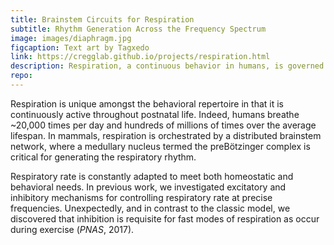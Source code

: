 ```yaml
---
title: Brainstem Circuits for Respiration
subtitle: Rhythm Generation Across the Frequency Spectrum
image: images/diaphragm.jpg
figcaption: Text art by Tagxedo
link: https://cregglab.github.io/projects/respiration.html
description: Respiration, a continuous behavior in humans, is governed by the brainstem's preBötzinger complex. Our research has demonstrated that inhibition, contrary to traditional views, is essential for rapid respiratory rates during activities like exercise.
repo: 
---
```

Respiration is unique amongst the behavioral repertoire in that it is continuously active throughout postnatal life. Indeed, humans breathe ~20,000 times per day and hundreds of millions of times over the average lifespan. In mammals, respiration is orchestrated by a distributed brainstem network, where a medullary nucleus termed the preBötzinger complex is critical for generating the respiratory rhythm.</p>

Respiratory rate is constantly adapted to meet both homeostatic and behavioral needs. In previous work, we investigated excitatory and inhibitory mechanisms for controlling respiratory rate at precise frequencies. Unexpectedly, and in contrast to the classic model, we discovered that inhibition is requisite for fast modes of respiration as occur during exercise (<a href="https://jmcregg.github.io/files/Cregg_PNAS_2017.pdf" style="text-decoration: none" target="_blank"><i>PNAS</i>, 2017</a>).

